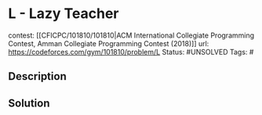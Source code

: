 # L - Lazy Teacher

contest: [[CFICPC/101810/101810|ACM International Collegiate Programming Contest, Amman Collegiate Programming Contest (2018)]]
url: https://codeforces.com/gym/101810/problem/L
Status: #UNSOLVED
Tags: #

## Description

## Solution


